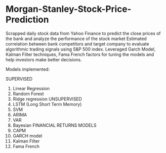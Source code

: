 # Morgan-Stanley-Stock-Price-Prediction
Scrapped daily stock data from Yahoo Finance to predict the close prices of the bank and analyze the performance of the stock market
Estimated correlation between bank competitors and target company to evaluate algorithmic trading signals using S&P 500 index.
Leveraged Garch Model, Kalman Filter techniques, Fama French factors for tuning the models and help investors make better decisions.

Models implemented:

SUPERVISED
1) Linear Regression
2) Random Forest
3) Ridge regression
UNSUPERVISED
1) LSTM (Long Short Term Memory)
2) SVM 
3) ARIMA
4) VAR
5) Bayesian
FINANCIAL RETURNS MODELS
1) CAPM
2) GARCH model
3) Kalman Filter
4) Fama French
